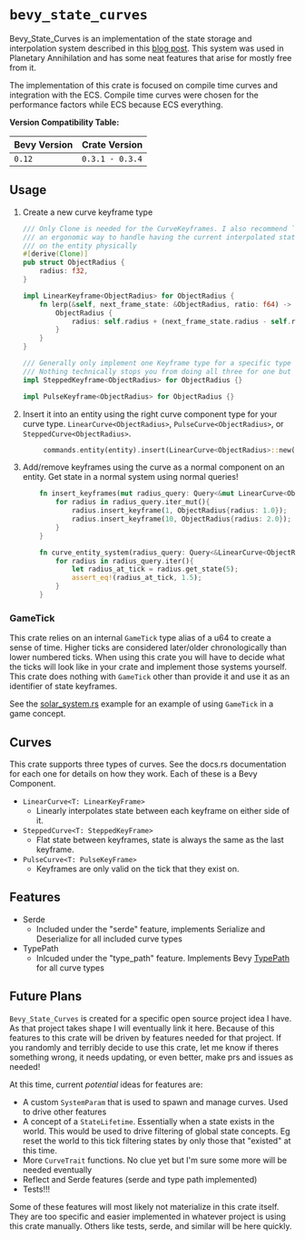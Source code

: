 # `bevy_state_curves`

Bevy_State_Curves is an implementation of the state storage and interpolation system described in this [blog post](https://www.forrestthewoods.com/blog/tech_of_planetary_annihilation_chrono_cam/). This system was used in Planetary Annihilation and has some neat features that arise for mostly free from it.

The implementation of this crate is focused on compile time curves and integration with the ECS. Compile time curves were chosen for the performance factors while ECS because ECS everything.

**Version Compatibility Table:**

| Bevy Version | Crate Version   |
| ------------ | --------------- |
| `0.12`       | `0.3.1 - 0.3.4` |

## Usage

1. Create a new curve keyframe type

   ```rust
   /// Only Clone is needed for the CurveKeyframes. I also recommend `Component` as it is
   /// an ergonomic way to handle having the current interpolated state be the state thats
   /// on the entity physically
   #[derive(Clone)]
   pub struct ObjectRadius {
       radius: f32,
   }

   impl LinearKeyframe<ObjectRadius> for ObjectRadius {
       fn lerp(&self, next_frame_state: &ObjectRadius, ratio: f64) -> ObjectRadius {
           ObjectRadius {
               radius: self.radius + (next_frame_state.radius - self.radius) * ratio as f32,
           }
       }
   }

   /// Generally only implement one Keyframe type for a specific type of state.
   /// Nothing technically stops you from doing all three for one but theres absolutely no reason to do that.
   impl SteppedKeyframe<ObjectRadius> for ObjectRadius {}

   impl PulseKeyframe<ObjectRadius> for ObjectRadius {}

   ```

2. Insert it into an entity using the right curve component type for your curve type. `LinearCurve<ObjectRadius>`, `PulseCurve<ObjectRadius>`, or `SteppedCurve<ObjectRadius>`.

   ```rust
        commands.entity(entity).insert(LinearCurve<ObjectRadius>::new());
   ```

3. Add/remove keyframes using the curve as a normal component on an entity. Get state in a normal system using normal queries!

   ```rust
       fn insert_keyframes(mut radius_query: Query<&mut LinearCurve<ObjectRadius>){
           for radius in radius_query.iter_mut(){
               radius.insert_keyframe(1, ObjectRadius{radius: 1.0});
               radius.insert_keyframe(10, ObjectRadius{radius: 2.0});
           }
       }

       fn curve_entity_system(radius_query: Query<&LinearCurve<ObjectRadius>){
           for radius in radius_query.iter(){
               let radius_at_tick = radius.get_state(5);
               assert_eq!(radius_at_tick, 1.5);
           }
       }
   ```

### GameTick

This crate relies on an internal `GameTick` type alias of a u64 to create a sense of time. Higher ticks are considered later/older chronologically than lower numbered ticks. When using this crate you will have to decide what the ticks will look like in your crate and implement those systems yourself. This crate does nothing with `GameTick` other than provide it and use it as an identifier of state keyframes.

See the [solar_system.rs](https://github.com/NoahShomette/bevy_state_curves/blob/main/crates/bevy_state_curves/examples/solar_system.rs) example for an example of using `GameTick` in a game concept.

## Curves

This crate supports three types of curves. See the docs.rs documentation for each one for details on how they work. Each of these is a Bevy Component.

- `LinearCurve<T: LinearKeyFrame>`
  - Linearly interpolates state between each keyframe on either side of it.
- `SteppedCurve<T: SteppedKeyFrame>`
  - Flat state between keyframes, state is always the same as the last keyframe.
- `PulseCurve<T: PulseKeyFrame>`
  - Keyframes are only valid on the tick that they exist on.

## Features

- Serde
  - Included under the "serde" feature, implements Serialize and Deserialize for all included curve types
- TypePath
  - Inlcuded under the "type_path" feature. Implements Bevy [TypePath](https://docs.rs/bevy/latest/bevy/reflect/trait.TypePath.html#tymethod.type_path) for all curve types

## Future Plans

`Bevy_State_Curves` is created for a specific open source project idea I have. As that project takes shape I will eventually link it here. Because of this features to this crate will be driven by features needed for that project. If you randomly and terribly decide to use this crate, let me know if theres something wrong, it needs updating, or even better, make prs and issues as needed!

At this time, current _potential_ ideas for features are:

- A custom `SystemParam` that is used to spawn and manage curves. Used to drive other features
- A concept of a `StateLifetime`. Essentially when a state exists in the world. This would be used to drive filtering of global state concepts. Eg reset the world to this tick filtering states by only those that "existed" at this time.
- More `CurveTrait` functions. No clue yet but I'm sure some more will be needed eventually
- Reflect and Serde features (serde and type path implemented)
- Tests!!!

Some of these features will most likely not materialize in this crate itself. They are too specific and easier implemented in whatever project is using this crate manually. Others like tests, serde, and similar will be here quickly.
